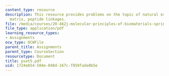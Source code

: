 ```yaml
---
content_type: resource
description: This resource provides problems on the topic of natural extracellular
  matrix, peptide linkages.
file: /media/courses/20-462j-molecular-principles-of-biomaterials-spring-2006/1724e654504e048d167cf859fade0b5e_pset5.pdf
file_type: application/pdf
learning_resource_types:
- Assignments
ocw_type: OCWFile
parent_title: Assignments
parent_type: CourseSection
resourcetype: Document
title: pset5.pdf
uid: 1724e654-504e-048d-167c-f859fade0b5e
---
```

